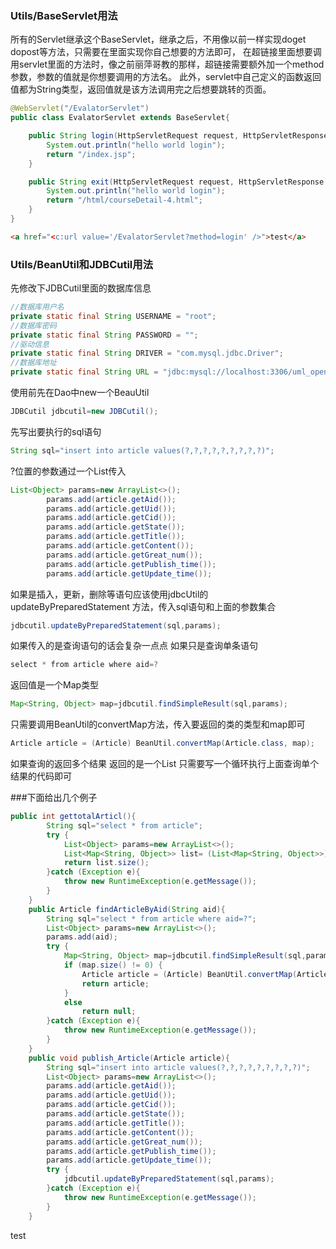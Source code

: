 ### Utils/BaseServlet用法

所有的Servlet继承这个BaseServlet，继承之后，不用像以前一样实现doget dopost等方法，只需要在里面实现你自己想要的方法即可，
在超链接里面想要调用servlet里面的方法时，像之前丽萍哥教的那样，超链接需要额外加一个method参数，参数的值就是你想要调用的方法名。
此外，servlet中自己定义的函数返回值都为String类型，返回值就是该方法调用完之后想要跳转的页面。
```java
@WebServlet("/EvalatorServlet")
public class EvalatorServlet extends BaseServlet{

    public String login(HttpServletRequest request, HttpServletResponse response){
        System.out.println("hello world login");
        return "/index.jsp";
    }

    public String exit(HttpServletRequest request, HttpServletResponse response){
        System.out.println("hello world login");
        return "/html/courseDetail-4.html";
    }
}
```
```html
<a href="<c:url value='/EvalatorServlet?method=login' />">test</a>
```




### Utils/BeanUtil和JDBCutil用法
先修改下JDBCutil里面的数据库信息
```java
//数据库用户名
private static final String USERNAME = "root";
//数据库密码
private static final String PASSWORD = "";
//驱动信息
private static final String DRIVER = "com.mysql.jdbc.Driver";
//数据库地址
private static final String URL = "jdbc:mysql://localhost:3306/uml_open_course_db";
```

使用前先在Dao中new一个BeauUtil
```java
JDBCutil jdbcutil=new JDBCutil();
```

先写出要执行的sql语句
```java
String sql="insert into article values(?,?,?,?,?,?,?,?,?)";
```
?位置的参数通过一个List传入
```java
List<Object> params=new ArrayList<>();
        params.add(article.getAid());
        params.add(article.getUid());
        params.add(article.getCid());
        params.add(article.getState());
        params.add(article.getTitle());
        params.add(article.getContent());
        params.add(article.getGreat_num());
        params.add(article.getPublish_time());
        params.add(article.getUpdate_time());
```
如果是插入，更新，删除等语句应该使用jdbcUtil的updateByPreparedStatement 方法，传入sql语句和上面的参数集合
```java
jdbcutil.updateByPreparedStatement(sql,params);
```
如果传入的是查询语句的话会复杂一点点
如果只是查询单条语句
```java
select * from article where aid=?
```
返回值是一个Map类型
```java
Map<String, Object> map=jdbcutil.findSimpleResult(sql,params);
```
只需要调用BeanUtil的convertMap方法，传入要返回的类的类型和map即可
```java
Article article = (Article) BeanUtil.convertMap(Article.class, map);
```
如果查询的返回多个结果
返回的是一个List<Map>
只需要写一个循环执行上面查询单个结果的代码即可

###下面给出几个例子
```java
public int gettotalArticl(){
        String sql="select * from article";
        try {
            List<Object> params=new ArrayList<>();
            List<Map<String, Object>> list= (List<Map<String, Object>>) jdbcutil.findModeResult(sql,params);
            return list.size();
        }catch (Exception e){
            throw new RuntimeException(e.getMessage());
        }
    }
    public Article findArticleByAid(String aid){
        String sql="select * from article where aid=?";
        List<Object> params=new ArrayList<>();
        params.add(aid);
        try {
            Map<String, Object> map=jdbcutil.findSimpleResult(sql,params);
            if (map.size() != 0) {
                Article article = (Article) BeanUtil.convertMap(Article.class, map);
                return article;
            }
            else
                return null;
        }catch (Exception e){
            throw new RuntimeException(e.getMessage());
        }
    }
    public void publish_Article(Article article){
        String sql="insert into article values(?,?,?,?,?,?,?,?,?)";
        List<Object> params=new ArrayList<>();
        params.add(article.getAid());
        params.add(article.getUid());
        params.add(article.getCid());
        params.add(article.getState());
        params.add(article.getTitle());
        params.add(article.getContent());
        params.add(article.getGreat_num());
        params.add(article.getPublish_time());
        params.add(article.getUpdate_time());
        try {
            jdbcutil.updateByPreparedStatement(sql,params);
        }catch (Exception e){
            throw new RuntimeException(e.getMessage());
        }
    }
```
test
